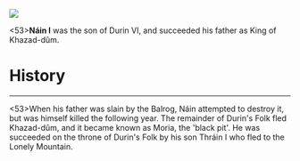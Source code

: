 ![](nainI/0.jpg)

<53>**Náin I** was the son of Durin VI, and succeeded his father as King of Khazad-dûm.

# History
---

<53>When his father was slain by the Balrog, Náin attempted to destroy it, but was himself killed the following year. The remainder of Durin's Folk fled Khazad-dûm, and it became known as Moria, the 'black pit'. He was succeeded on the throne of Durin's Folk by his son Thráin I who fled to the Lonely Mountain.

